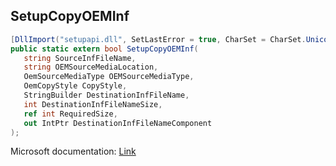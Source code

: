 ## SetupCopyOEMInf

```csharp
[DllImport("setupapi.dll", SetLastError = true, CharSet = CharSet.Unicode)]
public static extern bool SetupCopyOEMInf(
   string SourceInfFileName,
   string OEMSourceMediaLocation,
   OemSourceMediaType OEMSourceMediaType,
   OemCopyStyle CopyStyle,
   StringBuilder DestinationInfFileName,
   int DestinationInfFileNameSize,
   ref int RequiredSize,
   out IntPtr DestinationInfFileNameComponent
);
```

Microsoft documentation: [Link](https://docs.microsoft.com/en-us/windows/win32/api/setupapi/nf-setupapi-setupcopyoeminfw)
